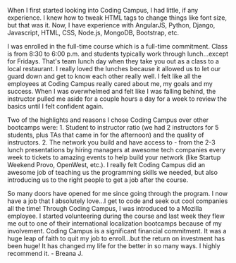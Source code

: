 When I first started looking into Coding Campus, I had little, if any
experience. I knew how to tweak HTML tags to change things like font size, but
that was it. Now, I have experience with AngularJS, Python, Django,
Javascript, HTML, CSS, Node.js, MongoDB, Bootstrap, etc.

  

I was enrolled in the full-time course which is a full-time commitment. Class
is from 8:30 to 6:00 p.m. and students typically work through lunch...except
for Fridays. That's team lunch day when they take you out as a class to a
local restaurant. I really loved the lunches because it allowed us to let our
guard down and get to know each other really well. I felt like all the
employees at Coding Campus really cared about me, my goals and my success.
When I was overwhelmed and felt like I was falling behind, the instructor
pulled me aside for a couple hours a day for a week to review the basics until
I felt confident again.

  

Two of the highlights and reasons I chose Coding Campus over other bootcamps
were: 1. Student to instructor ratio (we had 2 instructors for 5 students,
plus TAs that came in for the afternoon) and the quality of instructors. 2.
The network you build and have access to - from the 2-3 lunch presentations by
hiring managers at awesome tech companies every week to tickets to amazing
events to help build your network (like Startup Weekend Provo, OpenWest,
etc.). I really felt Coding Campus did an awesome job of teaching us the
programming skills we needed, but also introducing us to the right people to
get a job after the course.

  

So many doors have opened for me since going through the program. I now have a
job that I absolutely love...I get to code and seek out cool companies all the
time! Through Coding Campus, I was introduced to a Mozilla employee. I started
volunteering during the course and last week they flew me out to one of their
international localization bootcamps because of my involvement. Coding Campus
is a significant financial commitment. It was a huge leap of faith to quit my
job to enroll...but the return on investment has been huge! It has changed my
life for the better in so many ways. I highly recommend it. - Breana J.

